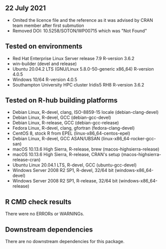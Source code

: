 ## 22 July 2021
* Omited the licence file and the reference as it was advised by CRAN team member after first submution 
* Removed DOI: 10.5258/SOTON/WP00715  which was "Not Found" 

## Tested on environments
* Red Hat Enterprise Linux Server release 7.9 R-version 3.6.2 
* win-builder (devel and release)
* Ubuntu 20.04.2 LTS (GNU/Linux 5.8.0-50-generic x86_64) R-version 4.0.5
* Windows 10/64 R-version 4.0.5
* Southampton University HPC cluster Iridis5 RH8 R-version 3.6.2

## Tested on R-hub building platforms
* Debian Linux, R-devel, clang, ISO-8859-15 locale (debian-clang-devel)
* Debian Linux, R-devel, GCC (debian-gcc-devel)
* Debian Linux, R-release, GCC (debian-gcc-release)
* Fedora Linux, R-devel, clang, gfortran (fedora-clang-devel)
* CentOS 8, stock R from EPEL (linux-x86_64-centos-epel)
* Debian Linux, R-devel, GCC ASAN/UBSAN (linux-x86_64-rocker-gcc-san)
* macOS 10.13.6 High Sierra, R-release, brew (macos-highsierra-release)
* macOS 10.13.6 High Sierra, R-release, CRAN's setup (macos-highsierra-release-cran)
* Ubuntu Linux 20.04.1 LTS, R-devel, GCC (ubuntu-gcc-devel)
* Windows Server 2008 R2 SP1, R-devel, 32/64 bit (windows-x86_64-devel)
* Windows Server 2008 R2 SP1, R-release, 32/64 bit (windows-x86_64-release)

## R CMD check results
There were no ERRORs or WARNINGs. 

## Downstream dependencies
There are no downstream dependencies for this package.